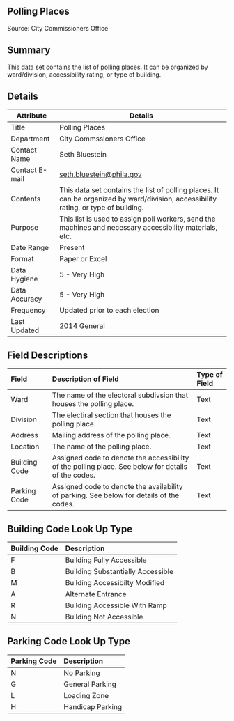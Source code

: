 ## Polling Places

Source: City Commissioners Office

Summary
--------------------------
This data set contains the list of polling places. It can be organized by ward/division, accessibility rating, or type of building.

Details
-----------------

| Attribute | Details |
| ---------- |--------------|
| Title | Polling Places |
| Department | City Commssioners Office |
| Contact Name | Seth Bluestein |
| Contact E-mail | seth.bluestein@phila.gov |
| Contents | This data set contains the list of polling places. It can be organized by ward/division, accessibility rating, or type of building. |
| Purpose | This list is used to assign poll workers, send the machines and necessary accessibility materials, etc. |
| Date Range | Present |
| Format | Paper or Excel |
| Data Hygiene | 5 - Very High |
| Data Accuracy | 5 - Very High |
| Frequency	| Updated prior to each election |
| Last Updated	| 2014 General |


Field Descriptions
--------------------------

|Field|Description of Field|Type of Field|
|:----|:-------------------|:------------|
|Ward|The name of the electoral subdivsion that houses the polling place.|Text|
|Division|The electiral section that houses the polling place.|Text|
|Address|Mailing address of the polling place.|Text|
|Location|The name of the polling place.|Text|
|Building Code|Assigned code to denote the accessibility of the polling place. See below for details of the codes.|Text|
|Parking Code|Assigned code to denote the availability of parking. See below for details of the codes.|Text|

Building Code Look Up Type
--------------------------

|Building Code|Description|
|:------------|:----------|
|F|Building Fully Accessible|
|B|Building Substantially Accessible|
|M|Building Accessibilty Modified|
|A|Alternate Entrance|
|R|Building Accessible With Ramp|
|N|Building Not Accessible|

Parking Code Look Up Type
--------------------------

|Parking Code|Description|
|:-----------|:----------|
|N|No Parking|
|G|General Parking|
|L|Loading Zone|
|H|Handicap Parking|
